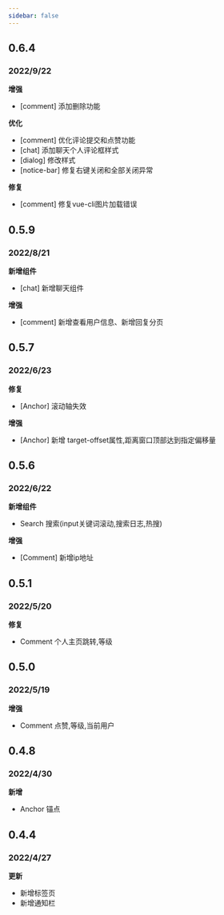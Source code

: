 ```yaml
---
sidebar: false
---
```


## 0.6.4
### 2022/9/22
**增强**
- [comment] 添加删除功能

**优化**
- [comment] 优化评论提交和点赞功能
- [chat] 添加聊天个人评论框样式
- [dialog] 修改样式
- [notice-bar] 修复右键关闭和全部关闭异常

**修复**
- [comment] 修复vue-cli图片加载错误


## 0.5.9
### 2022/8/21
**新增组件**
- [chat] 新增聊天组件

**增强**
- [comment] 新增查看用户信息、新增回复分页


## 0.5.7
### 2022/6/23
**修复**
- [Anchor] 滚动轴失效

**增强**
- [Anchor] 新增 target-offset属性,距离窗口顶部达到指定偏移量


## 0.5.6
### 2022/6/22
**新增组件**
- Search 搜索(input关键词滚动,搜索日志,热搜)

**增强**
- [Comment] 新增ip地址


## 0.5.1
### 2022/5/20
**修复**
- Comment 个人主页跳转,等级


## 0.5.0
### 2022/5/19
**增强**
- Comment 点赞,等级,当前用户


## 0.4.8
### 2022/4/30
**新增**
- Anchor 锚点


## 0.4.4
### 2022/4/27
**更新**

- 新增标签页
- 新增通知栏
